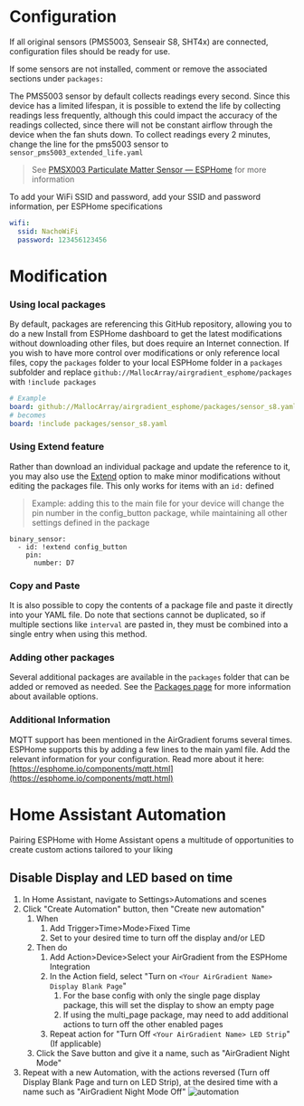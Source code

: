 # Configuration

If all original sensors (PMS5003, Senseair S8, SHT4x) are connected, configuration files should be ready for use.

If some sensors are not installed, comment or remove the associated sections under `packages:`

The PMS5003 sensor by default collects readings every second.  Since this device has a limited lifespan, it is possible to extend the life by collecting readings less frequently, although this could impact the accuracy of the readings collected, since there will not be constant airflow through the device when the fan shuts down.  To collect readings every 2 minutes, change the line for the pms5003 sensor to `sensor_pms5003_extended_life.yaml`

> See [PMSX003 Particulate Matter Sensor — ESPHome](https://esphome.io/components/sensor/pmsx003.html#sensor-longevity) for more information

To add your WiFi SSID and password, add your SSID and password information, per ESPHome specifications

```yaml
wifi:
  ssid: NachoWiFi
  password: 123456123456
```

# Modification

### Using local packages

By default, packages are referencing this GitHub repository, allowing you to do a new Install from ESPHome dashboard to get the latest modifications without downloading other files, but does require an Internet connection.  If you wish to have more control over modifications or only reference local files, copy the `packages` folder to your local ESPHome folder in a `packages` subfolder and replace `github://MallocArray/airgradient_esphome/packages `with `!include packages`

```yaml
# Example
board: github://MallocArray/airgradient_esphome/packages/sensor_s8.yaml
# becomes
board: !include packages/sensor_s8.yaml
```

### Using Extend feature

Rather than download an individual package and update the reference to it, you may also use the [Extend](https://esphome.io/guides/configuration-types.html#extend) option to make minor modifications without editing the packages file.  This only works for items with an `id:` defined

> Example: adding this to the main file for your device will change the pin number in the config_button package, while maintaining all other settings defined in the package

```
binary_sensor:
  - id: !extend config_button
    pin:
      number: D7
```

### Copy and Paste

It is also possible to copy the contents of a package file and paste it directly into your YAML file.  Do note that sections cannot be duplicated, so if multiple sections like `interval` are pasted in, they must be combined into a single entry when using this method.

### Adding other packages

Several additional packages are available in the `packages` folder that can be added or removed as needed.  See the [Packages page](/packages.md) for more information about available options.

### Additional Information

MQTT support has been mentioned in the AirGradient forums several times.  ESPHome supports this by adding a few lines to the main yaml file. Add the relevant information for your configuration. Read more about it here:
[https://esphome.io/components/mqtt.html](https://esphome.io/components/mqtt.html)

# Home Assistant Automation

Pairing ESPHome with Home Assistant opens a multitude of opportunities to create custom actions tailored to your liking

## Disable Display and LED based on time

1. In Home Assistant, navigate to Settings>Automations and scenes
2. Click "Create Automation" button, then "Create new automation"
   1. When
      1. Add Trigger>Time>Mode>Fixed Time
      2. Set to your desired time to turn off the display and/or LED
   2. Then do
      1. Add Action>Device>Select your AirGradient from the ESPHome Integration
      2. In the Action field, select "Turn on `<Your AirGradient Name> Display Blank Page`"
         1. For the base config with only the single page display package, this will set the display to show an empty page
         2. If using the multi_page package, may need to add additional actions to turn off the other enabled pages
      3. Repeat action for "Turn Off `<Your AirGradient Name> LED Strip`" (If applicable)
   3. Click the Save button and give it a name, such as "AirGradient Night Mode"
3. Repeat with a new Automation, with the actions reversed (Turn off Display Blank Page and turn on LED Strip), at the desired time with a name such as "AirGradient Night Mode Off"
   ![automation](image/configuration/2025-03-20-205242.png)
